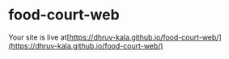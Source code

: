 # food-court-web
Your site is live at[https://dhruv-kala.github.io/food-court-web/](https://dhruv-kala.github.io/food-court-web/)